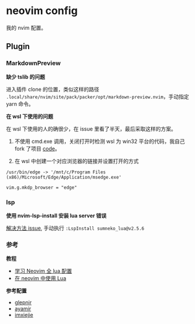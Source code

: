 # neovim config

我的 nvim 配置。

## Plugin

### MarkdownPreview

**缺少 tslib 的问题**

进入插件 clone 的位置，类似这样的路径 `.local/share/nvim/site/pack/packer/opt/markdown-preview.nvim`，手动指定 yarn 命令。

**在 wsl 下使用的问题**

在 wsl 下使用的人的确很少，在 issue 里看了半天，最后采取这样的方案。

1. 不使用 cmd.exe 调用，关闭打开时检测 wsl 为 win32 平台的代码，我自己 fork 了项目 [code](https://github.com/fcnaud/markdown-preview.nvim/blob/d1874da67e6c2397cdc7fd83ee4e3f1c36135e91/app/lib/util/opener.js?_pjax=%23js-repo-pjax-container%2C%20div%5Bitemtype%3D%22http%3A%2F%2Fschema.org%2FSoftwareSourceCode%22%5D%20main%2C%20%5Bdata-pjax-container%5D#L20)。

2. 在 wsl 中创建一个对应浏览器的链接并设置打开的方式
```shell
/usr/bin/edge -> '/mnt/c/Program Files (x86)/Microsoft/Edge/Application/msedge.exe'

vim.g.mkdp_browser = "edge"
```

### lsp

**使用 nvim-lsp-install 安装 lua server 错误**

[解决方法 issue](https://github.com/williamboman/nvim-lsp-installer/issues/342), 手动执行 `:LspInstall sumneko_lua@v2.5.6`


### 参考

**教程**

* [学习 Neovim 全 lua 配置](https://github.com/nshen/learn-neovim-lua)
* [在 neovim 中使用 Lua](https://github.com/glepnir/nvim-lua-guide-zh)

**参考配置**

* [glepnir](https://github.com/glepnir/nvim)
* [ayamir](https://github.com/ayamir/nvimdots)
* [imxiejie](https://github.com/imxiejie/ThinkVim)
